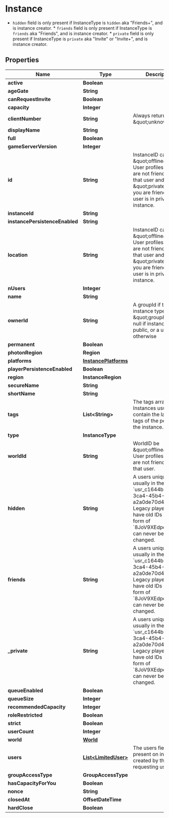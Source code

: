 

# Instance

* `hidden` field is only present if InstanceType is `hidden` aka \"Friends+\", and is instance creator. * `friends` field is only present if InstanceType is `friends` aka \"Friends\", and is instance creator. * `private` field is only present if InstanceType is `private` aka \"Invite\" or \"Invite+\", and is instance creator.

## Properties

| Name | Type | Description | Notes |
|------------ | ------------- | ------------- | -------------|
|**active** | **Boolean** |  |  |
|**ageGate** | **String** |  |  [optional] |
|**canRequestInvite** | **Boolean** |  |  |
|**capacity** | **Integer** |  |  |
|**clientNumber** | **String** | Always returns \&quot;unknown\&quot;. |  |
|**displayName** | **String** |  |  |
|**full** | **Boolean** |  |  |
|**gameServerVersion** | **Integer** |  |  |
|**id** | **String** | InstanceID can be \&quot;offline\&quot; on User profiles if you are not friends with that user and \&quot;private\&quot; if you are friends and user is in private instance. |  |
|**instanceId** | **String** |  |  |
|**instancePersistenceEnabled** | **String** |  |  |
|**location** | **String** | InstanceID can be \&quot;offline\&quot; on User profiles if you are not friends with that user and \&quot;private\&quot; if you are friends and user is in private instance. |  |
|**nUsers** | **Integer** |  |  |
|**name** | **String** |  |  |
|**ownerId** | **String** | A groupId if the instance type is \&quot;group\&quot;, null if instance type is public, or a userId otherwise |  [optional] |
|**permanent** | **Boolean** |  |  |
|**photonRegion** | **Region** |  |  |
|**platforms** | [**InstancePlatforms**](InstancePlatforms.md) |  |  |
|**playerPersistenceEnabled** | **Boolean** |  |  |
|**region** | **InstanceRegion** |  |  |
|**secureName** | **String** |  |  |
|**shortName** | **String** |  |  [optional] |
|**tags** | **List&lt;String&gt;** | The tags array on Instances usually contain the language tags of the people in the instance.  |  |
|**type** | **InstanceType** |  |  |
|**worldId** | **String** | WorldID be \&quot;offline\&quot; on User profiles if you are not friends with that user. |  |
|**hidden** | **String** | A users unique ID, usually in the form of &#x60;usr_c1644b5b-3ca4-45b4-97c6-a2a0de70d469&#x60;. Legacy players can have old IDs in the form of &#x60;8JoV9XEdpo&#x60;. The ID can never be changed. |  [optional] |
|**friends** | **String** | A users unique ID, usually in the form of &#x60;usr_c1644b5b-3ca4-45b4-97c6-a2a0de70d469&#x60;. Legacy players can have old IDs in the form of &#x60;8JoV9XEdpo&#x60;. The ID can never be changed. |  [optional] |
|**_private** | **String** | A users unique ID, usually in the form of &#x60;usr_c1644b5b-3ca4-45b4-97c6-a2a0de70d469&#x60;. Legacy players can have old IDs in the form of &#x60;8JoV9XEdpo&#x60;. The ID can never be changed. |  [optional] |
|**queueEnabled** | **Boolean** |  |  |
|**queueSize** | **Integer** |  |  |
|**recommendedCapacity** | **Integer** |  |  |
|**roleRestricted** | **Boolean** |  |  [optional] |
|**strict** | **Boolean** |  |  |
|**userCount** | **Integer** |  |  |
|**world** | [**World**](World.md) |  |  |
|**users** | [**List&lt;LimitedUser&gt;**](LimitedUser.md) | The users field is present on instances created by the requesting user. |  [optional] |
|**groupAccessType** | **GroupAccessType** |  |  [optional] |
|**hasCapacityForYou** | **Boolean** |  |  [optional] |
|**nonce** | **String** |  |  [optional] |
|**closedAt** | **OffsetDateTime** |  |  [optional] |
|**hardClose** | **Boolean** |  |  [optional] |



